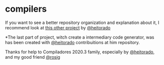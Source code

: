 # compilers

If you want to see a better repository organization and explanation about it, I recommend look at [this other project](https://github.com/heitorado/c-subset-compiler) by [@heitorado](https://github.com/heitorado/)

*The last part of project, witch create a intermediary code generator, was has been created with [@heitorado](https://github.com/heitorado/) contribuitions at him repository.

 Thanks for help to Compiladores 2020.3 family, especially by [@heitorado](https://github.com/heitorado/), and my good friend [@rosig](https://github.com/rosig/)
